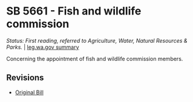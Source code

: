 # SB 5661 - Fish and wildlife commission
*Status: First reading, referred to Agriculture, Water, Natural Resources & Parks.* | [leg.wa.gov summary](https://app.leg.wa.gov/billsummary?BillNumber=5661&Year=2021)

Concerning the appointment of fish and wildlife commission members.

## Revisions
* [Original Bill](1/)